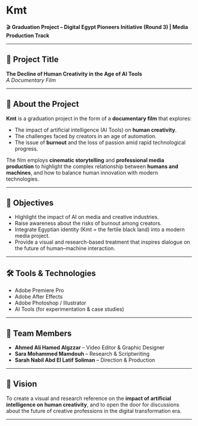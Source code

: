 # Kmt

🎬 **Graduation Project – Digital Egypt Pioneers Initiative (Round 3) | Media Production Track**

---

## 📌 Project Title
**The Decline of Human Creativity in the Age of AI Tools**  
*A Documentary Film*

---

## 🎥 About the Project
**Kmt** is a graduation project in the form of a **documentary film** that explores:
- The impact of artificial intelligence (AI Tools) on **human creativity**.  
- The challenges faced by creators in an age of automation.  
- The issue of **burnout** and the loss of passion amid rapid technological progress.  

The film employs **cinematic storytelling** and **professional media production** to highlight the complex relationship between **humans and machines**, and how to balance human innovation with modern technologies.  

---

## 🎯 Objectives
- Highlight the impact of AI on media and creative industries.  
- Raise awareness about the risks of burnout among creators.  
- Integrate Egyptian identity (Kmt = the fertile black land) into a modern media project.  
- Provide a visual and research-based treatment that inspires dialogue on the future of human–machine interaction.  

---

## 🛠️ Tools & Technologies
- Adobe Premiere Pro  
- Adobe After Effects  
- Adobe Photoshop / Illustrator  
- AI Tools (for experimentation & case studies)  

---

## 👥 Team Members
- **Ahmed Ali Hamed Algzzar** – Video Editor & Graphic Designer  
- **Sara Mohammed Mamdouh** – Research & Scriptwriting  
- **Sarah Nabil Abd El Latif Soliman** – Direction & Production  

---

## 🚀 Vision
To create a visual and research reference on the **impact of artificial intelligence on human creativity**, and to open the door for discussions about the future of creative professions in the digital transformation era.  

---
